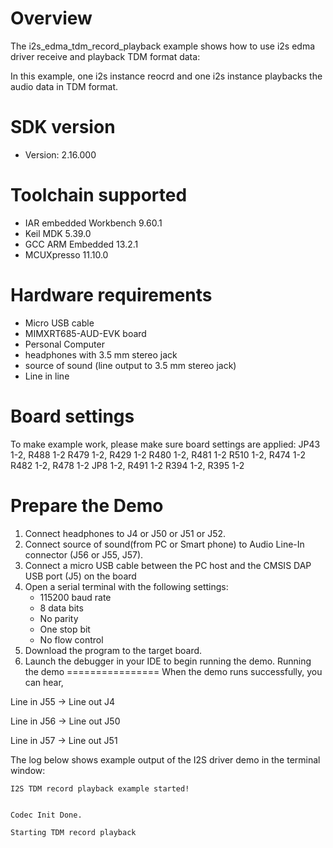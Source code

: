 Overview
========
The i2s_edma_tdm_record_playback example shows how to use i2s edma driver receive and playback TDM format data:

In this example, one i2s instance reocrd and one i2s instance playbacks the audio data in TDM format.

SDK version
===========
- Version: 2.16.000

Toolchain supported
===================
- IAR embedded Workbench  9.60.1
- Keil MDK  5.39.0
- GCC ARM Embedded  13.2.1
- MCUXpresso  11.10.0

Hardware requirements
=====================
- Micro USB cable
- MIMXRT685-AUD-EVK board
- Personal Computer
- headphones with 3.5 mm stereo jack
- source of sound (line output to 3.5 mm stereo jack)
- Line in line

Board settings
==============
To make example work, please make sure board settings are applied:
  JP43 1-2, R488 1-2
  R479 1-2, R429 1-2
  R480 1-2, R481 1-2
  R510 1-2, R474 1-2
  R482 1-2, R478 1-2
  JP8 1-2, R491 1-2
  R394 1-2, R395 1-2

Prepare the Demo
================
1.  Connect headphones to J4 or J50 or J51 or J52.
2.  Connect source of sound(from PC or Smart phone) to Audio Line-In connector (J56 or J55, J57).
3.  Connect a micro USB cable between the PC host and the CMSIS DAP USB port (J5) on the board
4.  Open a serial terminal with the following settings:
    - 115200 baud rate
    - 8 data bits
    - No parity
    - One stop bit
    - No flow control
5.  Download the program to the target board.
6.  Launch the debugger in your IDE to begin running the demo.
Running the demo
================
When the demo runs successfully, you can hear,

Line in J55 -> Line out J4

Line in J56 -> Line out J50

Line in J57 -> Line out J51

The log below shows example output of the I2S driver demo in the terminal window:
~~~~~~~~~~~~~~~~~~~~~~~~~~~~~~~~~~~
I2S TDM record playback example started!


Codec Init Done.

Starting TDM record playback
~~~~~~~~~~~~~~~~~~~~~~~~~~~~~~~~~~~

